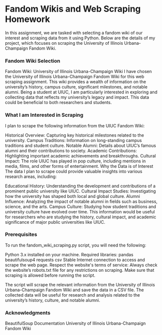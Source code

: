 # Fandom Wikis and Web Scraping Homework
In this assignment, we are tasked with selecting a fandom wiki of our interest and scraping data from it using Python. Below are the details of my project, which focuses on scraping the University of Illinois Urbana-Champaign Fandom Wiki.

### Fandom Wiki Selection
Fandom Wiki: University of Illinois Urbana-Champaign Wiki
I have chosen the University of Illinois Urbana-Champaign Fandom Wiki for this web scraping assignment. This wiki provides a wealth of information on the university’s history, campus culture, significant milestones, and notable alumni. Being a student at UIUC, I am particularly interested in exploring and collecting data that reflects my university’s legacy and impact. This data could be beneficial to both researchers and students.

### What I am Interested in Scraping
I plan to scrape the following information from the UIUC Fandom Wiki:

Historical Overview: Capturing key historical milestones related to the university.
Campus Traditions: Information on long-standing campus traditions and student culture.
Notable Alumni: Details about UIUC’s famous alumni and their contributions to society.
Academic Contributions: Highlighting important academic achievements and breakthroughs.
Cultural Impact: The role UIUC has played in pop culture, including mentions in media, films, and other forms of entertainment.
Why the Data is of Interest
The data I plan to scrape could provide valuable insights into various research areas, including:

Educational History: Understanding the development and contributions of a prominent public university like UIUC.
Cultural Impact Studies: Investigating how the university has shaped both local and global culture.
Alumni Influence: Analyzing the impact of notable alumni in fields such as business, science, and the arts.
Campus Culture: Studying how student traditions and university culture have evolved over time.
This information would be useful for researchers who are studying the history, cultural impact, and academic significance of major public universities like UIUC.

### Prerequisites
To run the fandom_wiki_scraping.py script, you will need the following:

Python 3.x installed on your machine.
Required libraries:
pandas
beautifulsoup4
requests
csv
Stable Internet connection to access and scrape the web page.
Respect the website's terms of service: Always check the website’s robots.txt file for any restrictions on scraping. Make sure that scraping is allowed before running the script.


The script will scrape the relevant information from the University of Illinois Urbana-Champaign Fandom Wiki and save the data in a CSV file. The collected data will be useful for research and analysis related to the university’s history, culture, and notable alumni.

### Acknowledgments
BeautifulSoup Documentation
University of Illinois Urbana-Champaign Fandom Wiki
